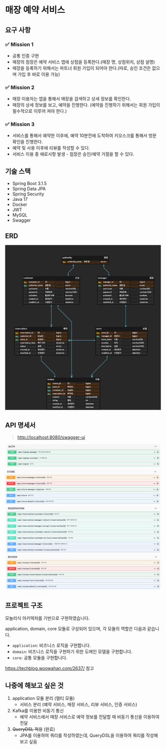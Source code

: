 # 매장 예약 서비스

## 요구 사항

### ✅ Mission 1

- 공통 인증 구현
- 매장의 점장은 예약 서비스 앱에 상점을 등록한다.(매장 명, 상점위치, 상점 설명)
- 매장을 등록하기 위해서는 파트너 회원 가입이 되어야 한다.(따로, 승인 조건은 없으며 가입 후 바로 이용 가능)

### ✅ Mission 2

- 매장 이용자는 앱을 통해서 매장을 검색하고 상세 정보를 확인한다.
- 매장의 상세 정보를 보고, 예약을 진행한다. (예약을 진행하기 위해서는 회원 가입이 필수적으로 이루어 져야 한다.)

### ✅ Mission 3

- 서비스를 통해서 예약한 이후에, 예약 10분전에 도착하여 키오스크를 통해서 방문 확인을 진행한다.
- 예약 및 사용 이후에 리뷰를 작성할 수 있다.
- 서비스 이용 중 애로사항 발생 - 점장은 승인/예약 거절을 할 수 있다.

## 기술 스택

- Spring Boot 3.1.5
- Spring Data JPA
- Spring Security
- Java 17
- Docker
- JWT
- MySQL
- Swagger

## ERD

![](READMD_images/8bd8c186.png)

## API 명세서

> <http://localhost:8080/swagger-ui>

![](READMD_images/256c499c.png)
![](READMD_images/4b6996d1.png)
![](READMD_images/c3889bc4.png)
![](READMD_images/d2aec249.png)

## 프로젝트 구조

모놀리식 아키텍처를 기반으로 구현하였습니다.

application, domain, core 모듈로 구성되어 있으며, 각 모듈의 역할은 다음과 같습니다.

- `application`: 비즈니스 로직을 구현합니다.
- `domain`: 비즈니스 로직을 구현하기 위한 도메인 모델을 구현합니다.
- `core`: 공통 모듈을 구현합니다.

<https://techblog.woowahan.com/2637/> 참고

## 나중에 해보고 싶은 것

1. application 모듈 분리 (멀티 모듈)
    - 서비스 분리 (예약 서비스, 매장 서비스, 리뷰 서비스, 인증 서비스)
2. Kafka를 이용한 비동기 통신
    - 예약 서비스에서 매장 서비스로 예약 정보를 전달할 때 비동기 통신을 이용하여 전달
3. ~~QueryDSL 적용~~ (완료)
    - JPA를 이용하여 쿼리를 작성하였는데, QueryDSL을 이용하여 쿼리를 작성해보고 싶음